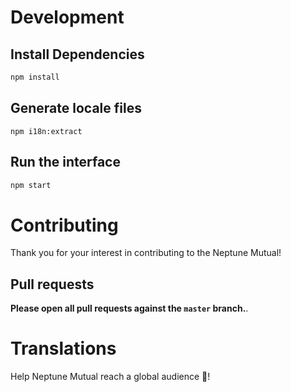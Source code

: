 # Development

## Install Dependencies

```bash
npm install
```

## Generate locale files

```
npm i18n:extract
```

## Run the interface

```bash
npm start
```

# Contributing

Thank you for your interest in contributing to the Neptune Mutual!

## Pull requests

**Please open all pull requests against the `master` branch.**.

# Translations

Help Neptune Mutual reach a global audience 🙏!
